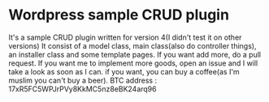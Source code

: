 Wordpress sample CRUD plugin
==================
It's a sample CRUD plugin written for version 4(I didn't test it on other versions)
It consist of a model class, main class(also do controller things), an installer class and some template pages.
If you want add more, do a pull request.
If you want me to implement more goods, open an issue and I will take a look as soon as I can.
if you want, you can buy a coffee(as I'm muslim you can't buy a beer).
BTC address : 17xR5FC5WPJrPVy8KkMC5nz8eBK24arq96